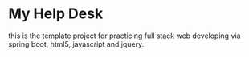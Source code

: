 # My Help Desk
this is the template project for practicing full stack web developing via
spring boot, html5, javascript and jquery. 
